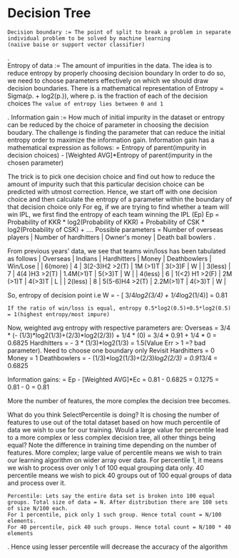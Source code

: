 # Decision Tree
    Decision boundary := The point of split to break a problem in separate individual problem to be solved by machine learning
    (naiive baise or support vector classifier)
    
.    
    Entropy of data := The amount of impurities in the data. The idea is to reduce entropy by properly choosing decision boundary
    In order to do so, we need to choose parameters effectively on which we should draw decision boundaries.
    There is a mathematical representation of Entropy 
      = Sigma(p. + log2(p.)), where p. is the fraction of each of the decision choices
`The value of entropy lies between 0 and 1`
    
.
    Information gain := How much of initial impurity in the dataset or entropy can be reduced 
    by the choice of parameter in choosing the decision boudary.
    The challenge is finding the parameter that can reduce the initial entropy order to maximize the information gain.
    Information gain has a mathematical expression as follows:
      = Entropy of parent(impurity in decision choices) - [Weighted AVG]*Entropy of parent(impurity in the chosen parameter) 



The trick is to pick one decision choice and find out how to reduce the amount of impurity such that this particular decision
choice can be predicted with utmost correction.
Hence, we start off with one decision choice and then calculate the entropy of a parameter within the boundary of that decision choice only
For eg, if we are trying to find whether a team will win IPL, we first find the entropy of each team winning the IPL (Ep)
    Ep = Probability of KKR * log2(Probability of KKR) + Probability of CSK * log2(Probability of CSK) + ....
    Possible parameters = Number of overseas players | Number of hardhitters | Owner's money | Death ball bowlers
.

From previous years' data, we see that teams win/loss has been tabulated as follows
    | Overseas      | Indians | Hardhitters            | Money          | Deathbowlers |  Win/Lose |
    |   6(more)     |     4   |     3(2-3)H2 >2(T)     |   1M  (>1)T  |      3(>3)F  |     W     |
    |   3(less)     |     7   |     4(4  )H3 >2(T)     |   1.4M(>1)T  |      5(>3)T  |     W     |
    |   4(less)     |     6   |     1(<2) H1 >2(F)     |   2M  (>1)T  |      4(>3)T  |     L     |
    |   2(less)     |     8   |     5(5-6)H4 >2(T)     |   2.2M(>1)T  |      4(>3)T  |     W     |


So, entropy of decision point i.e W
    = - [ 3/4*log2(3/4) + 1/4*log2(1/4)]
    = 0.81

`If the ratio of win/loss is equal, entropy 0.5*log2(0.5)+0.5*log2(0.5) = 1(highest entropy/most impure)`

    
Now, weighted avg entropy with respective parameters are:
    Overseas = 3/4 * (- (1/3)*log2(1/3)+(2/3)*log2(2/3)) + 1/4 * (0) = 3/4 * 0.91 + 1/4 * 0 = 0.6825
    Hardhitters = - 3 * (1/3)*log2(1/3) = 1.5(Value Err > 1 =? bad parameter). Need to choose one boundary only
    Revisit Hardhitters = 0
    Money = 1
    Deathbowlers = - (1/3)*log2(1/3)+(2/3)*log2(2/3) = 0.91*3/4 = 0.6825

Information gains:
    = Ep - [Weighted AVG]*Ec
    = 0.81 - 0.6825 = 0.1275
    = 0.81 - 0 = 0.81


More the number of features, the more complex the decision tree becomes.

What do you think SelectPercentile is doing? It is chosing the number of features to use out of the total dataset based on how much percentile of data we wish to use for our training.
Would a large value for percentile lead to a more complex or less complex decision tree, all other things being equal? Note the difference in training time depending on the number of features. More complex; large value of percentile means we wish to train our learning algorithm on wider array over data. For percentile 1, it means we wish to process over only 1 of 100 equal grouping data only. 40 percentile means we wish to pick 40 groups out of 100 equal groups of data and process over it.

    Percentile: Lets say the entire data set is broken into 100 equal groups. Total size of data = N. After distribution there are 100 sets of size N/100 each. 
    For 1 percentile, pick only 1 such group. Hence total count = N/100 elements.
    For 40 percentile, pick 40 such groups. Hence total count = N/100 * 40 elements

. 
    Hence using lesser percentile will decrease the accuracy of the algorithm
